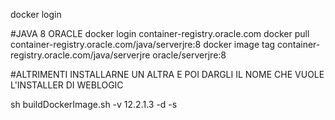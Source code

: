 
docker login

#JAVA 8 ORACLE
docker login container-registry.oracle.com
docker pull container-registry.oracle.com/java/serverjre:8
docker image tag container-registry.oracle.com/java/serverjre oracle/serverjre:8

#ALTRIMENTI INSTALLARNE UN ALTRA E POI DARGLI IL NOME CHE VUOLE L'INSTALLER DI WEBLOGIC

sh buildDockerImage.sh -v 12.2.1.3 -d -s
